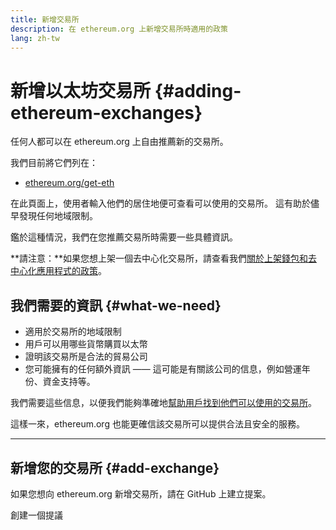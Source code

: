 ```yaml
---
title: 新增交易所
description: 在 ethereum.org 上新增交易所時適用的政策
lang: zh-tw
---
```


# 新增以太坊交易所 {#adding-ethereum-exchanges}

任何人都可以在 ethereum.org 上自由推薦新的交易所。

我們目前將它們列在：

- [ethereum.org/get-eth](/get-eth/)

在此頁面上，使用者輸入他們的居住地便可查看可以使用的交易所。 這有助於儘早發現任何地域限制。

鑑於這種情況，我們在您推薦交易所時需要一些具體資訊。

**請注意：**如果您想上架一個去中心化交易所，請查看我們[關於上架錢包和去中心化應用程式的政策](/contributing/adding-products/)。

## 我們需要的資訊 {#what-we-need}

- 適用於交易所的地域限制
- 用戶可以用哪些貨幣購買以太幣
- 證明該交易所是合法的貿易公司
- 您可能擁有的任何額外資訊 —— 這可能是有關該公司的信息，例如營運年份、資金支持等。

我們需要這些信息，以便我們能夠準確地[幫助用戶找到他們可以使用的交易所](/get-eth/#country-picker)。

這樣一來，ethereum.org 也能更確信該交易所可以提供合法且安全的服務。

---

## 新增您的交易所 {#add-exchange}

如果您想向 ethereum.org 新增交易所，請在 GitHub 上建立提案。

<ButtonLink to="https://github.com/ethereum/ethereum-org-website/issues/new/choose">
   創建一個提議
</ButtonLink>
